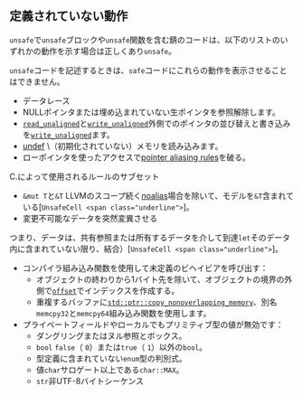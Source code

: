 ## <!--Behavior considered undefined--> 定義されていない動作

<!--Rust code, including within `unsafe` blocks and `unsafe` functions is incorrect if it exhibits any of the behaviors in the following list.-->
`unsafe`で`unsafe`ブロックや`unsafe`関数を含む錆のコードは、以下のリストのいずれかの動作を示す場合は正しくあり`unsafe`。
<!--It is the programmer's responsibility when writing `unsafe` code that it is not possible to let `safe` code exhibit these behaviors.-->
`unsafe`コードを記述するときは、`safe`コードにこれらの動作を表示させることはできません。

* <!--Data races.-->
   データレース
* <!--Dereferencing a null or dangling raw pointer.-->
   NULLポインタまたは埋め込まれていない生ポインタを参照解除します。
* <!--Unaligned pointer reading and writing outside of [`read_unaligned`] and [`write_unaligned`].-->
   [`read_unaligned`]と[`write_unaligned`]外側でのポインタの並び替えと書き込みを[`write_unaligned`]ます。
* <!--Reads of [undef] \(uninitialized) memory.-->
   [undef] \（初期化されていない）メモリを読み込みます。
* <!--Breaking the [pointer aliasing rules] on accesses through raw pointers;-->
   ローポインタを使ったアクセスで[pointer aliasing rules]を破る。
<!--a subset of the rules used by C.-->
   C.によって使用されるルールのサブセット
* <!--`&mut T` and `&T` follow LLVM's scoped [noalias] model, except if the `&T` contains an [`UnsafeCell <span class="underline">`</span>].-->
   `&mut T`と`&T` LLVMのスコープ続く[noalias]場合を除いて、モデルを`&T`含まれている[`UnsafeCell <span class="underline">`</span>]。
* <!--Mutating non-mutable data &mdash;-->
   変更不可能なデータを突然変異させる
<!--that is, data reached through a shared reference or data owned by a `let` binding), unless that data is contained within an [`UnsafeCell <span class="underline">`</span>].-->
   つまり、データは、共有参照または所有するデータを介して到達`let`そのデータ内に含まれていない限り、結合）[`UnsafeCell <span class="underline">`</span>]。
* <!--Invoking undefined behavior via compiler intrinsics:-->
   コンパイラ組み込み関数を使用して未定義のビヘイビアを呼び出す：
  * <!--Indexing outside of the bounds of an object with [`offset`] with the exception of one byte past the end of the object.-->
     オブジェクトの終わりから1バイト先を除いて、オブジェクトの境界の外側で[`offset`]でインデックスを作成する。
  * <!--Using [`std::ptr::copy_nonoverlapping_memory`], aka the `memcpy32` and `memcpy64` intrinsics, on overlapping buffers.-->
     重複するバッファに[`std::ptr::copy_nonoverlapping_memory`]、別名`memcpy32`と`memcpy64`組み込み関数を使用します。
* <!--Invalid values in primitive types, even in private fields and locals:-->
   プライベートフィールドやローカルでもプリミティブ型の値が無効です：
  * <!--Dangling or null references and boxes.-->
     ダングリングまたはヌル参照とボックス。
  * <!--A value other than `false` (`0`) or `true` (`1`) in a `bool`.-->
     `bool` `false`（ `0`）または`true`（ `1`）以外の`bool`。
  * <!--A discriminant in an `enum` not included in the type definition.-->
     型定義に含まれていない`enum`型の判別式。
  * <!--A value in a `char` which is a surrogate or above `char::MAX`.-->
     値`char`サロゲート以上である`char::MAX`。
  * <!--Non-UTF-8 byte sequences in a `str`.-->
     `str`非UTF-8バイトシーケンス

<!--[noalias]: http://llvm.org/docs/LangRef.html#noalias
 [pointer aliasing rules]: http://llvm.org/docs/LangRef.html#pointer-aliasing-rules
 [undef]: http://llvm.org/docs/LangRef.html#undefined-values
 [`offset`]: https://doc.rust-lang.org/std/primitive.pointer.html#method.offset
 [`std::ptr::copy_nonoverlapping_memory`]: https://doc.rust-lang.org/std/ptr/fn.copy_nonoverlapping.html
 [`UnsafeCell<U>`]: https://doc.rust-lang.org/std/cell/struct.UnsafeCell.html
 [`read_unaligned`]: https://doc.rust-lang.org/std/ptr/fn.read_unaligned.html
 [`write_unaligned`]: https://doc.rust-lang.org/std/ptr/fn.write_unaligned.html
-->
[noalias]: http://llvm.org/docs/LangRef.html#noalias
 [pointer aliasing rules]: http://llvm.org/docs/LangRef.html#pointer-aliasing-rules
 [undef]: http://llvm.org/docs/LangRef.html#undefined-values
 [`offset`]: https://doc.rust-lang.org/std/primitive.pointer.html#method.offset
 [`std::ptr::copy_nonoverlapping_memory`]: https://doc.rust-lang.org/std/ptr/fn.copy_nonoverlapping.html
 [`UnsafeCell<U>`]: https://doc.rust-lang.org/std/cell/struct.UnsafeCell.html
 [`read_unaligned`]: https://doc.rust-lang.org/std/ptr/fn.read_unaligned.html
 [`write_unaligned`]: https://doc.rust-lang.org/std/ptr/fn.write_unaligned.html

